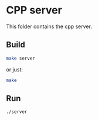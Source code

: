 # CPP server

This folder contains the cpp server.

## Build

```sh
make server
```

or just:

```sh
make
```

## Run

```sh
./server
```
